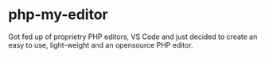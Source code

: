 # php-my-editor
Got fed up of proprietry PHP editors, VS Code and just decided to create an easy to use, light-weight and an opensource PHP editor. 

